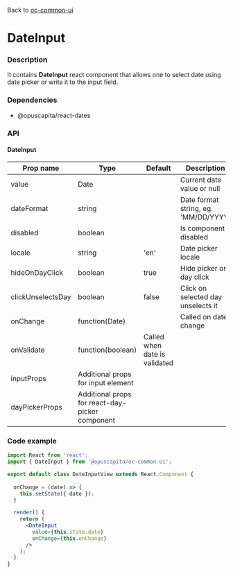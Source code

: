 Back to [oc-common-ui](../../README.md)

# DateInput

### Description

It contains **DateInput** react component that allows one to select date using date picker or write it to the input field.

### Dependencies

- @opuscapita/react-dates

### API

#### DateInput

Prop name | Type | Default | Description
--- | --- | --- | ---
value | Date | | Current date value or null
dateFormat | string | | Date format string, eg. 'MM/DD/YYYY'
disabled | boolean | | Is component disabled
locale | string | 'en' | Date picker locale
hideOnDayClick | boolean | true | Hide picker on day click
clickUnselectsDay | boolean | false | Click on selected day unselects it
onChange | function(Date) | | Called on date change 
onValidate | function(boolean) | Called when date is validated
inputProps | Additional props for input element
dayPickerProps | Additional props for react-day-picker component

### Code example

```jsx
import React from 'react';
import { DateInput } from '@opuscapita/oc-common-ui';

export default class DateInputView extends React.Component {
  
  onChange = (date) => {
    this.setState({ date });
  }

  render() {
    return (
      <DateInput
        value={this.state.date}
        onChange={this.onChange}
      />
    );
  }
}
```
